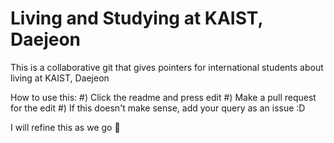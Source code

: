 # Living and Studying at KAIST, Daejeon

This is a collaborative git that gives pointers for international students about living at KAIST, Daejeon

How to use this:
#) Click the readme and press edit
#) Make a pull request for the edit
#) If this doesn't make sense, add your query as an issue :D

I will refine this as we go :city_sunrise:
